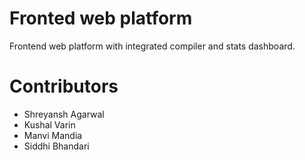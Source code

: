 # Fronted web platform

Frontend web platform with integrated compiler and stats dashboard.

# Contributors

- Shreyansh Agarwal
- Kushal Varin
- Manvi Mandia
- Siddhi Bhandari
